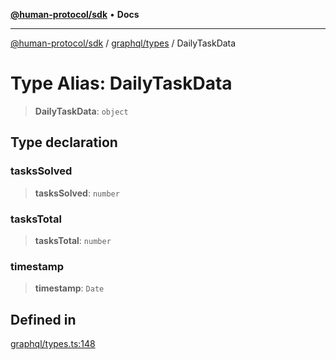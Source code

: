 [**@human-protocol/sdk**](../../../README.md) • **Docs**

***

[@human-protocol/sdk](../../../modules.md) / [graphql/types](../README.md) / DailyTaskData

# Type Alias: DailyTaskData

> **DailyTaskData**: `object`

## Type declaration

### tasksSolved

> **tasksSolved**: `number`

### tasksTotal

> **tasksTotal**: `number`

### timestamp

> **timestamp**: `Date`

## Defined in

[graphql/types.ts:148](https://github.com/humanprotocol/human-protocol/blob/2adb3114c920b5264832199f17e9531ba585c005/packages/sdk/typescript/human-protocol-sdk/src/graphql/types.ts#L148)
